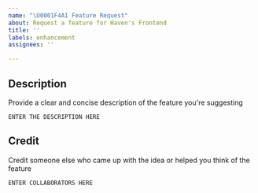 ```yaml
---
name: "\U0001F4A1 Feature Request"
about: Request a feature for Haven's Frontend
title: ''
labels: enhancement
assignees: ''

---
```


## Description
Provide a clear and concise description of the feature you're suggesting
```
ENTER THE DESCRIPTION HERE
```


## Credit
Credit someone else who came up with the idea or helped you think of the feature
```
ENTER COLLABORATORS HERE
```
